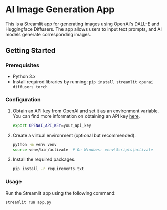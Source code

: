# AI Image Generation App

This is a Streamlit app for generating images using OpenAI's DALL-E and Huggingface Diffusers. The app allows users to input text prompts, and AI models generate corresponding images.

## Getting Started

### Prerequisites

- Python 3.x
- Install required libraries by running: `pip install streamlit openai diffusers torch`

### Configuration

1. Obtain an API key from OpenAI and set it as an environment variable. You can find more information on obtaining an API key [here](https://beta.openai.com/signup/).

    ```bash
    export OPENAI_API_KEY=your_api_key
    ```

2. Create a virtual environment (optional but recommended).

    ```bash
    python -m venv venv
    source venv/bin/activate  # On Windows: venv\Scripts\activate
    ```

3. Install the required packages.

    ```bash
    pip install -r requirements.txt
    ```

### Usage

Run the Streamlit app using the following command:

```bash
streamlit run app.py
